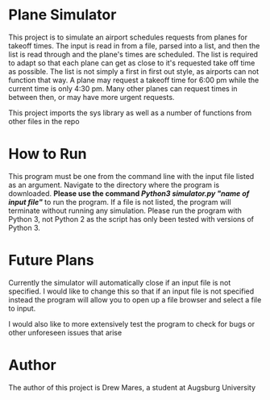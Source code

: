 # Plane Simulator
This project is to simulate an airport schedules requests from planes for takeoff times. The input is read in from a 
file, parsed into a list, and then the list is read through and the plane's times are scheduled. The list is required 
to adapt so that each plane can get as close to it's requested take off time as possible. The list is not simply a 
first in first out style, as airports can not function that way. A plane may request a takeoff time for 6:00 pm while 
the current time is only 4:30 pm. Many other planes can request times in between then, or may have more urgent requests.


This project imports the sys library as well as a number of functions from other files in the repo

# How to Run
This program must be one from the command line with the input file listed as an argument.
Navigate to the directory where the program is downloaded.
**Please use the command _Python3 simulator.py "name of input file"_** to run the program.
If a file is not listed, the program will terminate without running any simulation.
Please run the program with Python 3, not Python 2 as the script has only been tested with versions of Python 3.  

# Future Plans
Currently the simulator will automatically close if an input file is not specified. I would like to change this so that 
if an input file is not specified instead the program will allow you to open up a file browser and select a file to 
input. 

I would also like to more extensively test the program to check for bugs or other unforeseen issues that arise

# Author
The author of this project is Drew Mares, a student at Augsburg University
